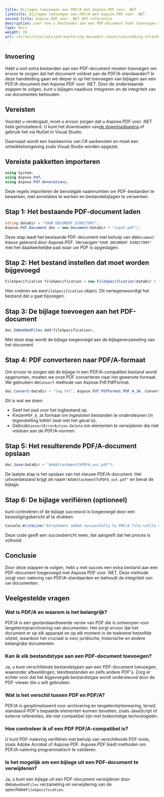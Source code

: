 ```yaml
---
title: Bijlagen toevoegen aan PDF/A met Aspose.PDF voor .NET
linktitle: Bijlagen toevoegen aan PDF/A met Aspose.PDF voor .NET
second_title: Aspose.PDF voor .NET API-referentie
description: Leer hoe u bestanden aan een PDF-document kunt toevoegen met Aspose.PDF voor .NET en zorg ervoor dat deze voldoen aan de PDF/A-standaarden.
type: docs
weight: 10
url: /nl/net/tutorials/pdf/mastering-document-conversion/adding-attachment-to-pdfa/
---
```

## Invoering

Hebt u ooit extra bestanden aan een PDF-document moeten toevoegen om ervoor te zorgen dat het document voldoet aan de PDF/A-standaarden? In deze handleiding gaan we dieper in op het toevoegen van bijlagen aan een PDF/A-document met Aspose.PDF voor .NET. Door de onderstaande stappen te volgen, kunt u bijlagen naadloos integreren en de integriteit van uw documenten behouden.

## Vereisten

 Voordat u verdergaat, moet u ervoor zorgen dat u Aspose.PDF voor .NET hebt geïnstalleerd. U kunt het downloaden van[de downloadpagina](https://releases.aspose.com/pdf/net/) of gebruik het via NuGet in Visual Studio.

Daarnaast wordt een basiskennis van C# aanbevolen en moet een ontwikkelomgeving zoals Visual Studio worden opgezet.

## Vereiste pakketten importeren

```csharp
using System;
using Aspose.Pdf;
using Aspose.Pdf.Annotations;
```

Deze regels importeren de benodigde naamruimten om PDF-bestanden te bewerken, met annotaties te werken en bestandsbijlagen te verwerken.

## Stap 1: Het bestaande PDF-document laden

```csharp
string dataDir = "YOUR DOCUMENT DIRECTORY";
Aspose.Pdf.Document doc = new Document(dataDir + "input.pdf");
```

 Deze stap laadt het bestaande PDF-document met behulp van de`Document` klasse geleverd door Aspose.PDF. Vervangen`"YOUR DOCUMENT DIRECTORY"` met het daadwerkelijke pad waar uw PDF is opgeslagen.

## Stap 2: Het bestand instellen dat moet worden bijgevoegd

```csharp
FileSpecification fileSpecification = new FileSpecification(dataDir + "aspose-logo.jpg", "Large Image file");
```

 Hier creëren we een`FileSpecification` object. Dit vertegenwoordigt het bestand dat u gaat bijvoegen.

## Stap 3: De bijlage toevoegen aan het PDF-document

```csharp
doc.EmbeddedFiles.Add(fileSpecification);
```

Met deze stap wordt de bijlage toegevoegd aan de bijlageverzameling van het document.

## Stap 4: PDF converteren naar PDF/A-formaat

 Om ervoor te zorgen dat de bijlage in een PDF/A-compatibel bestand wordt opgenomen, moeten we onze PDF converteren naar het gewenste formaat. We gebruiken de`Convert` methode van Aspose.Pdf.PdfFormat.

```csharp
doc.Convert(dataDir + "log.txt", Aspose.Pdf.PdfFormat.PDF_A_3A, ConvertErrorAction.Delete);
```

Dit is wat we doen:

- Geef het pad voor het logbestand op.
-  Kiezen`PDF_A_3A` formaat om ingesloten bestanden te ondersteunen (in tegenstelling tot`PDF` (wat niet het geval is).
-  Gebruik`ConvertErrorAction.Delete` om elementen te verwijderen die niet voldoen aan de PDF/A-normen.

## Stap 5: Het resulterende PDF/A-document opslaan

```csharp
doc.Save(dataDir + "AddAttachmentToPDFA_out.pdf");
```

 De laatste stap is het opslaan van het nieuwe PDF/A-document. Het uitvoerbestand krijgt de naam`"AddAttachmentToPDFA_out.pdf"` en bevat de bijlage.

## Stap 6: De bijlage verifiëren (optioneel)

kunt controleren of de bijlage succesvol is toegevoegd door een bevestigingsbericht af te drukken:

```csharp
Console.WriteLine("Attachment added successfully to PDF/A file.\nFile saved at " + dataDir);
```

Deze code geeft een succesbericht weer, dat aangeeft dat het proces is voltooid.

## Conclusie

Door deze stappen te volgen, hebt u met succes een extra bestand aan een PDF-document toegevoegd met Aspose.PDF voor .NET. Deze methode zorgt voor naleving van PDF/A-standaarden en behoudt de integriteit van uw documenten.

## Veelgestelde vragen

### Wat is PDF/A en waarom is het belangrijk?

PDF/A is een gestandaardiseerde versie van PDF die is ontworpen voor langetermijnarchivering van documenten. Het zorgt ervoor dat het document er op elk apparaat en op elk moment in de toekomst hetzelfde uitziet, waardoor het cruciaal is voor juridische, historische en andere belangrijke documenten.

### Kan ik elk bestandstype aan een PDF-document toevoegen?

Ja, u kunt verschillende bestandstypen aan een PDF-document toevoegen, waaronder afbeeldingen, tekstbestanden en zelfs andere PDF's. Zorg er echter voor dat het bijgevoegde bestandstype wordt ondersteund door de PDF-viewer die u wilt gebruiken.

### Wat is het verschil tussen PDF en PDF/A?

PDF/A is geoptimaliseerd voor archivering en langetermijnbewaring, terwijl standaard-PDF's bepaalde elementen kunnen bevatten, zoals JavaScript of externe referenties, die niet compatibel zijn met toekomstige technologieën.

### Hoe controleer ik of een PDF PDF/A-compatibel is?

U kunt PDF-naleving verifiëren met behulp van verschillende PDF-tools, zoals Adobe Acrobat of Aspose.PDF. Aspose.PDF biedt methoden om PDF/A-naleving programmatisch te valideren.

### Is het mogelijk om een bijlage uit een PDF-document te verwijderen?

 Ja, u kunt een bijlage uit een PDF-document verwijderen door de`EmbeddedFiles` verzameling en verwijdering van de specifieke`FileSpecification`.